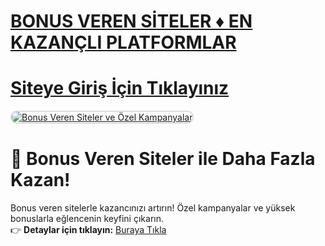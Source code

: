 #  <a href="https://t.me/+7FPuamFhL5E1YTBk">BONUS VEREN SİTELER ♦️ EN KAZANÇLI PLATFORMLAR</a>
#  <a href="https://t.me/+7FPuamFhL5E1YTBk">Siteye Giriş İçin Tıklayınız</a>

<meta charset="UTF-8">
    <meta name="viewport" content="width=device-width, initial-scale=1.0">
</head>
<body>

<a href="https://resimlink.com/QnGsr_UB0" title="Bonus Veren Siteler">
    <img src="https://r.resimlink.com/QnGsr_UB0.jpg" alt="Bonus Veren Siteler ve Özel Kampanyalar" style="max-width: 100%; border: 2px solid #ddd; border-radius: 10px;">
</a>

# 🎉 Bonus Veren Siteler ile Daha Fazla Kazan!  

Bonus veren sitelerle kazancınızı artırın! Özel kampanyalar ve yüksek bonuslarla eğlencenin keyfini çıkarın.  
👉 **Detaylar için tıklayın:** [Buraya Tıkla](https://t.me/+7FPuamFhL5E1YTBk)  

<meta name="description" content="Bonus veren sitelerle kazançlı fırsatları yakalayın. Hemen tıklayın ve yüksek bonuslarla eğlenin!">
